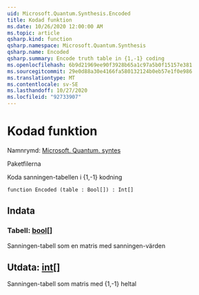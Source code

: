 ```yaml
---
uid: Microsoft.Quantum.Synthesis.Encoded
title: Kodad funktion
ms.date: 10/26/2020 12:00:00 AM
ms.topic: article
qsharp.kind: function
qsharp.namespace: Microsoft.Quantum.Synthesis
qsharp.name: Encoded
qsharp.summary: Encode truth table in {1,-1} coding
ms.openlocfilehash: 6b9d21969ee90f3928b65a1c97a5b0f15157e381
ms.sourcegitcommit: 29e0d88a30e4166fa580132124b0eb57e1f0e986
ms.translationtype: MT
ms.contentlocale: sv-SE
ms.lasthandoff: 10/27/2020
ms.locfileid: "92733907"
---
```

# <a name="encoded-function"></a>Kodad funktion

Namnrymd: [Microsoft. Quantum. syntes](xref:Microsoft.Quantum.Synthesis)

Paketfilerna [](https://nuget.org/packages/)


Koda sanningen-tabellen i {1,-1} kodning

```qsharp
function Encoded (table : Bool[]) : Int[]
```


## <a name="input"></a>Indata

### <a name="table--bool"></a>Tabell: [bool](xref:microsoft.quantum.lang-ref.bool)[]

Sanningen-tabell som en matris med sanningen-värden



## <a name="output--int"></a>Utdata: [int](xref:microsoft.quantum.lang-ref.int)[]

Sanningen-tabell som matris med {1,-1} heltal